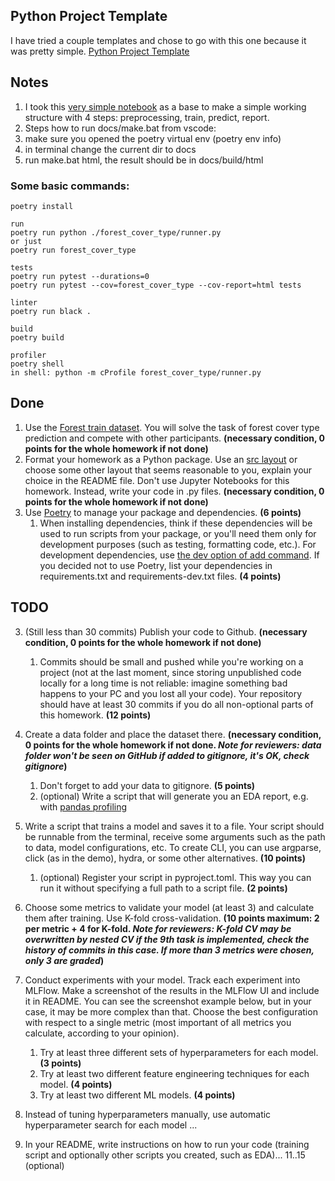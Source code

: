 ## Python Project Template

I have tried a couple templates and chose to go with this one because it was pretty simple.
[Python Project Template](https://github.com/MislavJaksic/Python-Project-Template)

## Notes

1. I took this [very simple notebook](https://www.kaggle.com/code/shouldnotbehere/two-models-random-forests) 
as a base to make a simple working structure with 4 steps: preprocessing, train, predict, report.
2. Steps how to run docs/make.bat from vscode:
  1. make sure you opened the poetry virtual env (poetry env info)
  2. in terminal change the current dir to docs
  3. run make.bat html, the result should be in docs/build/html


### Some basic commands:

```
poetry install

run
poetry run python ./forest_cover_type/runner.py
or just
poetry run forest_cover_type

tests
poetry run pytest --durations=0
poetry run pytest --cov=forest_cover_type --cov-report=html tests

linter
poetry run black .

build
poetry build

profiler
poetry shell
in shell: python -m cProfile forest_cover_type/runner.py
```



## Done

1. Use the [Forest train dataset](https://www.kaggle.com/competitions/forest-cover-type-prediction). You will solve the task of forest cover type prediction and compete with other participants. **(necessary condition, 0 points for the whole homework if not done)**
2. Format your homework as a Python package. Use an [src layout](https://blog.ionelmc.ro/2014/05/25/python-packaging/#the-structure) or choose some other layout that seems reasonable to you, explain your choice in the README file. Don't use Jupyter Notebooks for this homework. Instead, write your code in .py files. **(necessary condition, 0 points for the whole homework if not done)**
4. Use [Poetry](https://python-poetry.org/) to manage your package and dependencies. **(6 points)**
    1. When installing dependencies, think if these dependencies will be used to run scripts from your package, or you'll need them only for development purposes (such as testing, formatting code, etc.). For development dependencies, use [the dev option of add command](https://python-poetry.org/docs/cli/#add). If you decided not to use Poetry, list your dependencies in requirements.txt and requirements-dev.txt files. **(4 points)**

## TODO

3. (Still less than 30 commits)
   Publish your code to Github. **(necessary condition, 0 points for the whole homework if not done)**
    1. Commits should be small and pushed while you're working on a project (not at the last moment, since storing unpublished code locally for a long time is not reliable: imagine something bad happens to your PC and you lost all your code). Your repository should have at least 30 commits if you do all non-optional parts of this homework. **(12 points)**

5. Create a data folder and place the dataset there. **(necessary condition, 0 points for the whole homework if not done. *Note for reviewers: data folder won't be seen on GitHub if added to gitignore, it's OK, check gitignore*)**
    1. Don't forget to add your data to gitignore. **(5 points)**
    2. (optional) Write a script that will generate you an EDA report, e.g. with [pandas profiling](https://pandas-profiling.github.io/pandas-profiling/docs/master/rtd/)
6. Write a script that trains a model and saves it to a file. Your script should be runnable from the terminal, receive some arguments such as the path to data, model configurations, etc. To create CLI, you can use argparse, click (as in the demo), hydra, or some other alternatives. **(10 points)**
    1. (optional) Register your script in pyproject.toml. This way you can run it without specifying a full path to a script file. **(2 points)**
7. Choose some metrics to validate your model (at least 3) and calculate them after training. Use K-fold cross-validation. **(10 points maximum: 2 per metric + 4 for K-fold. *Note for reviewers: K-fold CV may be overwritten by nested CV if the 9th task is implemented, check the history of commits in this case. If more than 3 metrics were chosen, only 3 are graded*)**
8. Conduct experiments with your model. Track each experiment into MLFlow. Make a screenshot of the results in the MLFlow UI and include it in README. You can see the screenshot example below, but in your case, it may be more complex than that. Choose the best configuration with respect to a single metric (most important of all metrics you calculate, according to your opinion). 
    1. Try at least three different sets of hyperparameters for each model. **(3 points)**
    2. Try at least two different feature engineering techniques for each model. **(4 points)**
    3. Try at least two different ML models. **(4 points)**
9. Instead of tuning hyperparameters manually, use automatic hyperparameter search for each model ...
10. In your README, write instructions on how to run your code (training script and optionally other scripts you created, such as EDA)...
11..15 (optional)


